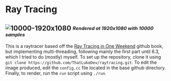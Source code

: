 # Ray Tracing
![10000-1920x1080](https://github.com/ThatLukeDev/raytracing/assets/76230394/89e37247-2bfa-4e51-9a52-109216b75b65)
<sub><sup>*Rendered at 1920x1080 with 10000 samples*</sup></sub>
---
This is a raytracer based off the [Ray Tracing in One Weekend](https://raytracing.github.io/books/RayTracingInOneWeekend.html) github book, but implementing multi-threading, following mainly the first part until 6.3, which I tried to do (mostly) myself.
To set up the repository, clone it using `git clone https://github.com/ThatLukeDev/raytracing.git`.
To edit the image produced, edit the `config.cc` file located in the base github directory.
Finally, to render, run the `run` script using `./run`.
